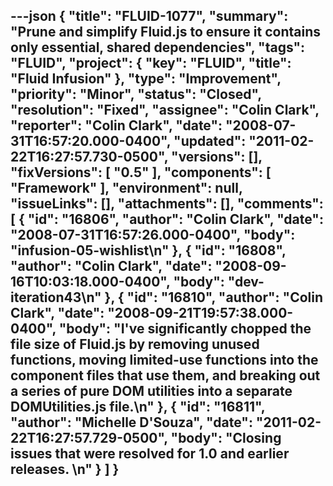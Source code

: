 ---json
{
  "title": "FLUID-1077",
  "summary": "Prune and simplify Fluid.js to ensure it contains only essential, shared dependencies",
  "tags": "FLUID",
  "project": {
    "key": "FLUID",
    "title": "Fluid Infusion"
  },
  "type": "Improvement",
  "priority": "Minor",
  "status": "Closed",
  "resolution": "Fixed",
  "assignee": "Colin Clark",
  "reporter": "Colin Clark",
  "date": "2008-07-31T16:57:20.000-0400",
  "updated": "2011-02-22T16:27:57.730-0500",
  "versions": [],
  "fixVersions": [
    "0.5"
  ],
  "components": [
    "Framework"
  ],
  "environment": null,
  "issueLinks": [],
  "attachments": [],
  "comments": [
    {
      "id": "16806",
      "author": "Colin Clark",
      "date": "2008-07-31T16:57:26.000-0400",
      "body": "infusion-05-wishlist\n"
    },
    {
      "id": "16808",
      "author": "Colin Clark",
      "date": "2008-09-16T10:03:18.000-0400",
      "body": "dev-iteration43\n"
    },
    {
      "id": "16810",
      "author": "Colin Clark",
      "date": "2008-09-21T19:57:38.000-0400",
      "body": "I've significantly chopped the file size of Fluid.js by removing unused functions, moving limited-use functions into the component files that use them, and breaking out a series of pure DOM utilities into a separate DOMUtilities.js file.\n"
    },
    {
      "id": "16811",
      "author": "Michelle D'Souza",
      "date": "2011-02-22T16:27:57.729-0500",
      "body": "Closing issues that were resolved for 1.0 and earlier releases.&#x20;\n"
    }
  ]
}
---

        